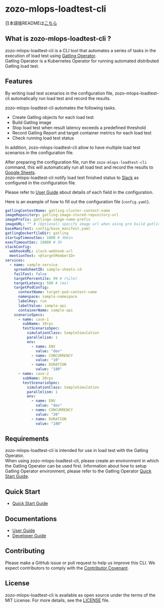 # zozo-mlops-loadtest-cli
日本語版READMEは[こちら](./README.jp.md)
## What is zozo-mlops-loadtest-cli ?
zozo-mlops-loadtest-cli is a CLI tool that automates a series of tasks in the execution of load test using [Gatling Operator](https://github.com/st-tech/gatling-operator).  
Gatling Operator is a Kubernetes Operator for running automated distributed Gatling load test.

## Features
By writing load test scenarios in the configuration file, zozo-mlops-loadtest-cli automatically run load test and record the results.

zozo-mlops-loadtest-cli automates the following tasks.
- Create Gatling objects for each load test
- Build Gatling image
- Stop load test when result latency exceeds a predefined threshold
- Record Gatling Report and target container metrics for each load test
- Check running load test status

In addition, zozo-mlops-loadtest-cli allow to have multiple load test scenarios in the configuration file.

After preparing the configuration file, run the `zozo-mlops-loadtest-cli` command, this will automatically run all load test and record the results to [Google Sheets](https://www.google.com/sheets/about/).  
zozo-mlops-loadtest-cli notify load test finished status to [Slack](https://slack.com) as configured in the configuration file.

Please refer to [User Guide](./docs/user-guide.md) about details of each field in the configuration.

Here is an example of how to fill out the configuration file (`config.yaml`).
```yaml
gatlingContextName: gatling-cluster-context-name
imageRepository: gatling-image-stored-repository-url
imagePrefix: gatlinge-image-name-prefix
imageURL: "" # (Optional) specify image url when using pre build gatling container image
baseManifest: config/base_manifest.yaml
gatlingDockerfileDir: gatling
startupTimeoutSec: 1800 # 30min
execTimeoutSec: 10800 # 3h
slackConfig:
  webhookURL: slack-webhook-url
  mentionText: <@targetMemberID>
services:
  - name: sample-service
    spreadsheetID: sample-sheets-id
    failFast: false
    targetPercentile: 99 # (%ile)
    targetLatency: 500 # (ms)
    targetPodConfig:
      contextName: target-pod-context-name
      namespace: sample-namespace
      labelKey: run
      labelValue: sample-api
      containerName: sample-api
    scenarioSpecs:
      - name: case-1
        subName: 10rps
        testScenarioSpec:
          simulationClass: SampleSimulation
          parallelism: 1
          env:
            - name: ENV
              value: "dev"
            - name: CONCURRENCY
              value: "10"
            - name: DURATION
              value: "180"
      - name: case-2
        subName: 20rps
        testScenarioSpec:
          simulationClass: SampleSimulation
          parallelism: 1
          env:
            - name: ENV
              value: "dev"
            - name: CONCURRENCY
              value: "20"
            - name: DURATION
              value: "180"

```

## Requirements
zozo-mlops-loadtest-cli is intended for use in load test with the Gatling Operator.  
When using zozo-mlops-loadtest-cli, please create an environment in which the Gatling Operator can be used first. Information about how to setup Gatling Operator environment, please refer to the Gatling Operator [Quick Start Guide](https://github.com/st-tech/gatling-operator/blob/main/docs/quickstart-guide.md).

## Quick Start
- [Quick Start Guide](./docs/quickstart-guide.md)

## Documentations
- [User Guide](./docs/user-guide.md)
- [Developer Guide](./docs/developer.md)

## Contributing
Please make a GitHub issue or pull request to help us improve this CLI. We expect contributors to comply with the [Contributor Covenant](https://contributor-covenant.org/).


## License
zozo-mlops-loadtest-cli is available as open source under the terms of the MIT License. For more details, see the [LICENSE](./LICENSE) file.

